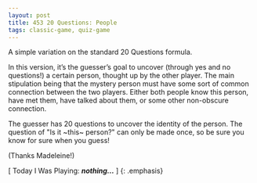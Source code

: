 ```yaml
---
layout: post
title: 453 20 Questions: People
tags: classic-game, quiz-game
---
```

A simple variation on the standard 20 Questions formula.

In this version, it’s the guesser’s goal to uncover (through yes and no questions!) a certain person, thought up by the other player.  The main  stipulation being that the mystery person must have some sort of common connection between the two players.  Either both people know this person, have met them, have talked about them, or some other non-obscure connection.

The guesser has 20 questions to uncover the identity of the person.  The question of "Is it ~this~ person?" can only be made once, so be sure you know for sure when you guess!

(Thanks Madeleine!)

[ Today I Was Playing: ***nothing...*** ]
{: .emphasis}